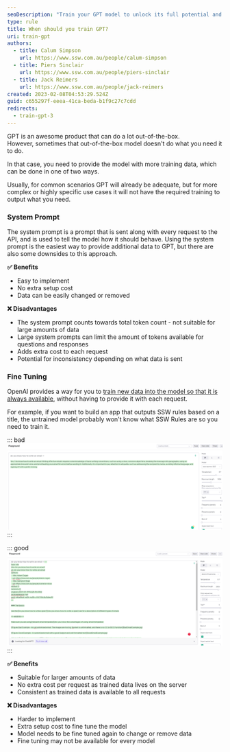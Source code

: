 ```yaml
---
seoDescription: "Train your GPT model to unlock its full potential and generate accurate responses for complex or highly specific use cases."
type: rule
title: When should you train GPT?
uri: train-gpt
authors:
  - title: Calum Simpson
    url: https://www.ssw.com.au/people/calum-simpson
  - title: Piers Sinclair
    url: https://www.ssw.com.au/people/piers-sinclair
  - title: Jack Reimers
    url: https://www.ssw.com.au/people/jack-reimers 
created: 2023-02-08T04:53:29.524Z
guid: c655297f-eeea-41ca-beda-b1f9c27c7cdd
redirects:
  - train-gpt-3
---
```

GPT is an awesome product that can do a lot out-of-the-box.  
However, sometimes that out-of-the-box model doesn't do what you need it to do.

In that case, you need to provide the model with more training data, which can be done in one of two ways.

<!--endintro-->

Usually, for common scenarios GPT will already be adequate, but for more complex or highly specific use cases it will not have the required training to output what you need.

### System Prompt

The system prompt is a prompt that is sent along with every request to the API, and is used to tell the model how it should behave.
Using the system prompt is the easiest way to provide additional data to GPT, but there are also some downsides to this approach.

**✅ Benefits**

* Easy to implement
* No extra setup cost
* Data can be easily changed or removed

**❌ Disadvantages**

* The system prompt counts towards total token count - not suitable for large amounts of data
* Large system prompts can limit the amount of tokens available for questions and responses
* Adds extra cost to each request
* Potential for inconsistency depending on what data is sent

### Fine Tuning

OpenAI provides a way for you to [train new data into the model so that it is always available](https://labelbox.com/guides/how-to-train-a-chatbot/), without having to provide it with each request.

For example, if you want to build an app that outputs SSW rules based on a title, the untrained model probably won't know what SSW Rules are so you need to train it.

::: bad
![Figure: Bad example - The untrained GPT model doesn't know what format to create a rule in](untrainedgpt3badexample.png.png)
:::

::: good
![Figure: Good example - The trained GPT model knows how to format the rule, and the style rules are written in](trainedgpt3goodexample.png)
:::

**✅ Benefits**

* Suitable for larger amounts of data
* No extra cost per request as trained data lives on the server
* Consistent as trained data is available to all requests

**❌ Disadvantages**

* Harder to implement
* Extra setup cost to fine tune the model
* Model needs to be fine tuned again to change or remove data
* Fine tuning may not be available for every model
